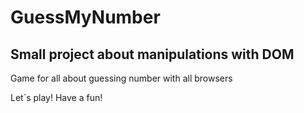 # GuessMyNumber

## Small project about manipulations with DOM

Game for all about guessing number with all browsers

Let`s play! Have a fun!
